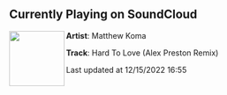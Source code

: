 ## Currently Playing on SoundCloud

[<img align="left" width="100" src="https://i1.sndcdn.com/artworks-uEsAhrEFf2JA-0-t500x500.jpg">](https://soundcloud.com/matthewkoma/hard-to-love-alex-preston)

**Artist**: Matthew Koma 

**Track**: Hard To Love (Alex Preston Remix)

Last updated at 12/15/2022 16:55
